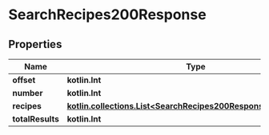
# SearchRecipes200Response

## Properties
| Name | Type | Description | Notes |
| ------------ | ------------- | ------------- | ------------- |
| **offset** | **kotlin.Int** |  |  [optional] |
| **number** | **kotlin.Int** |  |  [optional] |
| **recipes** | [**kotlin.collections.List&lt;SearchRecipes200ResponseRecipesInner&gt;**](SearchRecipes200ResponseRecipesInner.md) |  |  [optional] |
| **totalResults** | **kotlin.Int** |  |  [optional] |



